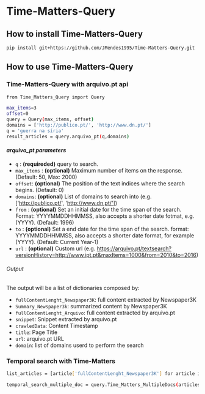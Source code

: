 # Time-Matters-Query
## How to install Time-Matters-Query
```bash
pip install git+https://github.com/JMendes1995/Time-Matters-Query.git
```
## How to use Time-Matters-Query
### Time-Matters-Query with arquivo.pt api
``` bash
from Time_Matters_Query import Query

max_items=3
offset=0
query = Query(max_items, offset)
domains = ['http://publico.pt/', 'http://www.dn.pt/']
q = 'guerra na síria'
result_articles = query.arquivo_pt(q,domains)
```

#### _arquivo_pt  parameters_
- `q` : <b>(requireded)</b> query to search.
- `max_items` : <b>(optional)</b> Maximum number of items on the response.(Default: 50, Max: 2000) 
- `offset`: <b>(optional)</b> The position of the text indices where the search begins. (Default: 0)
- `domains`: <b>(optional)</b> List of domains to search into (e.g. ['http://publico.pt/', 'http://www.dn.pt/'])
- `from` : <b>(optional)</b> Set an initial date for the time span of the search. Format: YYYYMMDDHHMMSS, also accepts a shorter date fotmat, e.g. (YYYY). (Default: 1996)
- `to` : <b>(optional)</b> Set a end date for the time span of the search. format: YYYYMMDDHHMMSS, also accepts a shorter date format, for example (YYYY). (Default: Current Year-1)
- `url` : <b>(optional)</b> Custom url  (e.g. https://arquivo.pt/textsearch?versionHistory=http://www.ipt.pt&maxItems=1000&from=2010&to=2016)

###### Output
The output will be a list of dictionaries composed by:
- `fullContentLenght_Newspaper3K`: full content extracted by Newspaper3K
- `Summary_Newspaper3k`: summarized content by Newspaper3K
- `fullContentLenght_Arquivo`: full content extracted by arquivo.pt
- `snippet`: Snippet extracted by arquivo.pt
- `crawledData`: Content Timestamp 
- `title`: Page Title
- `url`: arquivo.pt URL
- `domain`:  list of domains userd to perform the search

### Temporal search with Time-Matters
```bash
list_articles = [article['fullContentLenght_Newspaper3K'] for article in result_articles]

temporal_search_multiple_doc = query.Time_Matters_MultipleDocs(articles)
```
